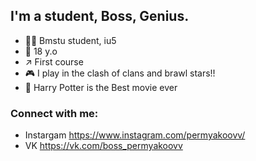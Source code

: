 ## I'm a student, Boss, Genius.

- 👨‍💻 Bmstu student, iu5
- 🤵 18 y.o
- ↗️ First course
- 🎮 I play in the clash of clans and brawl stars!!
- 🧙 Harry Potter is the Best movie ever

### Connect with me:

- Instargam https://www.instagram.com/permyakoovv/
- VK https://vk.com/boss_permyakoovv

